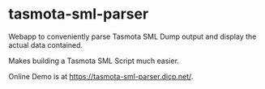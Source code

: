 # tasmota-sml-parser
Webapp to conveniently parse Tasmota SML Dump output and display the actual data contained.

Makes building a Tasmota SML Script much easier.

Online Demo is at https://tasmota-sml-parser.dicp.net/.
